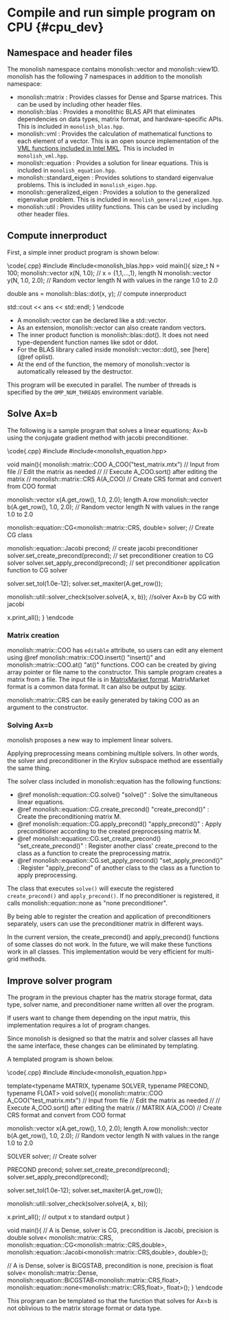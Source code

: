 # Compile and run simple program on CPU {#cpu_dev}

## Namespace and header files
The monolish namespace contains monolish::vector and monolish::view1D.
monolish has the following 7 namespaces in addition to the monolish namespace:
- monolish::matrix : Provides classes for Dense and Sparse matrices. This can be used by including other header files.
- monolish::blas : Provides a monolithic BLAS API that eliminates dependencies on data types, matrix format, and hardware-specific APIs. This is included in `monolish_blas.hpp`.
- monolish::vml : Provides the calculation of mathematical functions to each element of a vector. This is an open source implementation of the [VML functions included in Intel MKL](https://software.intel.com/content/www/us/en/develop/articles/new-mkl-vml-api.html). This is included in `monolish_vml.hpp`.
- monolish::equation : Provides a solution for linear equations.	This is included in `monolish_equation.hpp`.
- monolish::standard_eigen : Provides solutions to standard eigenvalue problems. This is included in `monolish_eigen.hpp`.
- monolish::generalized_eigen : Provides a solution to the generalized eigenvalue problem. This is included in `monolish_generalized_eigen.hpp`.
- monolish::util : Provides utility functions. This can be used by including other header files.


## Compute innerproduct 
First, a simple inner product program is shown below:

\code{.cpp}
#include<iostream>
#include<monolish_blas.hpp>
void main(){
  size_t N = 100;
  monolish::vector<double> x(N, 1.0); // x = {1,1,...,1}, length N
  monolish::vector<double> y(N, 1.0, 2.0); // Random vector length N with values in the range 1.0 to 2.0

  double ans = monolish::blas::dot(x, y); // compute innerproduct

  std::cout << ans << std::endl;
}
\endcode

- A monolish::vector can be declared like a std::vector.
- As an extension, monolish::vector can also create random vectors.
- The inner product function is monolish::blas::dot(). It does not need type-dependent function names like sdot or ddot.
- For the BLAS library called inside monolish::vector::dot(), see [here](@ref oplist).
- At the end of the function, the memory of monolish::vector is automatically released by the destructor.

This program will be executed in parallel. 
The number of threads is specified by the `OMP_NUM_THREADS` environment variable.

## Solve Ax=b
The following is a sample program that solves a linear equations; Ax=b using the conjugate gradient method with jacobi preconditioner.

\code{.cpp}
#include<iostream>
#include<monolish_equation.hpp>

void main(){
  monolish::matrix::COO<double> A_COO("test_matrix.mtx") // Input from file
  // Edit the matrix as needed //
  // Execute A_COO.sort() after editing the matrix //
  monolish::matrix::CRS<double> A(A_COO) // Create CRS format and convert from COO format

  monolish::vector<double> x(A.get_row(), 1.0, 2.0); length A.row
  monolish::vector<double> b(A.get_row(), 1.0, 2.0); // Random vector length N with values in the range 1.0 to 2.0

  monolish::equation::CG<monolish::matrix::CRS, double> solver; // Create CG class

  monolish::equation::Jacobi precond; // create jacobi preconditioner
  solver.set_create_precond(precond); // set preconditioner creation to CG solver
  solver.set_apply_precond(precond); // set preconditioner application function to CG solver

  solver.set_tol(1.0e-12);
  solver.set_maxiter(A.get_row()); 

  monolish::util::solver_check(solver.solve(A, x, b)); //solver Ax=b by CG with jacobi

  x.print_all();
}
\endcode


### Matrix creation

monolish::matrix::COO has `editable` attribute, so users can edit any element using @ref monolish::matrix::COO.insert() "insert()" and monolish::matrix::COO.at() "at()" functions. COO can be created by giving array pointer or file name to the constructor.
This sample program creates a matrix from a file.
The input file is in [MatrixMarket format](https://math.nist.gov/MatrixMarket/formats.html).
MatrixMarket format is a common data format. It can also be output by [scipy](https://docs.scipy.org/doc/scipy/reference/generated/scipy.io.mmwrite.html#scipy.io.mmwrite).

monolish::matrix::CRS can be easily generated by taking COO as an argument to the constructor. 

### Solving Ax=b
monolish proposes a new way to implement linear solvers.

Applying preprocessing means combining multiple solvers. In other words, the solver and preconditioner in the Krylov subspace method are essentially the same thing.

The solver class included in monolish::equation has the following functions:
- @ref monolish::equation::CG.solve() "solve()" : Solve the simultaneous linear equations.
- @ref monolish::equation::CG.create_precond() "create_precond()" : Create the preconditioning matrix M.
- @ref monolish::equation::CG.apply_precond() "apply_precond()" : Apply preconditioner according to the created preprocessing matrix M.
- @ref monolish::equation::CG.set_create_precond() "set_create_precond()" : Register another class' create_precond to the class as a function to create the preprocessing matrix.
- @ref monolish::equation::CG.set_apply_precond() "set_apply_precond()" : Register "apply_precond" of another class to the class as a function to apply preprocessing.

The class that executes `solve()` will execute the registered `create_precond()` and `apply_precond()`.
If no preconditioner is registered, it calls monolish::equation::none as "none preconditioner".

By being able to register the creation and application of preconditioners separately, users can use the preconditioner matrix in different ways.

In the current version, the create_precond() and apply_precond() functions of some classes do not work.
In the future, we will make these functions work in all classes.
This implementation would be very efficient for multi-grid methods.

## Improve solver program
The program in the previous chapter has the matrix storage format, data type, solver name, and preconditioner name written all over the program.

If users want to change them depending on the input matrix, this implementation requires a lot of program changes.

Since monolish is designed so that the matrix and solver classes all have the same interface, these changes can be eliminated by templating.

A templated program is shown below.

\code{.cpp}
#include<iostream>
#include<monolish_equation.hpp>

template<typename MATRIX, typename SOLVER, typename PRECOND, typename FLOAT>
void solve(){
  monolish::matrix::COO<FLOAT> A_COO("test_matrix.mtx") // Input from file
  // Edit the matrix as needed //
  // Execute A_COO.sort() after editing the matrix //
  MATRIX A(A_COO) // Create CRS format and convert from COO format

  monolish::vector<FLOAT> x(A.get_row(), 1.0, 2.0); length A.row
  monolish::vector<FLOAT> b(A.get_row(), 1.0, 2.0); // Random vector length N with values in the range 1.0 to 2.0

  SOLVER solver; // Create solver

  PRECOND precond;
  solver.set_create_precond(precond);
  solver.set_apply_precond(precond);

  solver.set_tol(1.0e-12);
  solver.set_maxiter(A.get_row());

  monolish::util::solver_check(solver.solve(A, x, b));

  x.print_all(); // output x to standard output
}

void main(){
  // A is Dense, solver is CG, precondition is Jacobi, precision is double
  solve<
    monolish::matrix::CRS<double>, 
    monolish::equation::CG<monolish::matrix::CRS<double>,double>,
    monolish::equation::Jacobi<monolish::matrix::CRS<double>,double>,
    double>();

  // A is Dense, solver is BiCGSTAB, precondition is none, precision is float
  solve<
    monolish::matrix::Dense<float>, 
    monolish::equation::BiCGSTAB<monolish::matrix::CRS<float>,float>,
    monolish::equation::none<monolish::matrix::CRS<float>,float>,
    float>();
}
\endcode

This program can be templated so that the function that solves for Ax=b is not oblivious to the matrix storage format or data type.
